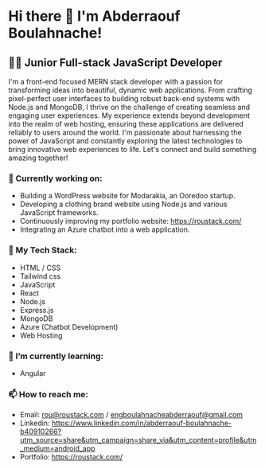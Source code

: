 # Hi there 👋 I'm Abderraouf Boulahnache!

##  👨‍💻  Junior Full-stack JavaScript Developer

I'm a front-end focused MERN stack developer with a passion for transforming ideas into beautiful, dynamic web applications. From crafting pixel-perfect user interfaces to building robust back-end systems with Node.js and MongoDB, I thrive on the challenge of creating seamless and engaging user experiences. My experience extends beyond development into the realm of web hosting, ensuring these applications are delivered reliably to users around the world. I'm passionate about harnessing the power of JavaScript and constantly exploring the latest technologies to bring innovative web experiences to life. Let's connect and build something amazing together!

###  🚀  Currently working on: 
*  Building a WordPress website for Modarakia, an Ooredoo startup.
*  Developing a clothing brand website using Node.js and various JavaScript frameworks. 
*  Continuously improving my portfolio website: https://roustack.com/
*  Integrating an Azure chatbot into a web application. 

###  🧰  My Tech Stack:

*  HTML / CSS
*  Tailwind css
*  JavaScript
*  React
*  Node.js
*  Express.js 
*  MongoDB
*  Azure (Chatbot Development)
*  Web Hosting

###  🌱 I’m currently learning:

*  Angular

###  📫 How to reach me: 

*  Email: rou@roustack.com / engboulahnacheabderraouf@gmail.com
*  Linkedin: https://www.linkedin.com/in/abderraouf-boulahnache-b40910266?utm_source=share&utm_campaign=share_via&utm_content=profile&utm_medium=android_app
*  Portfolio: https://roustack.com/

